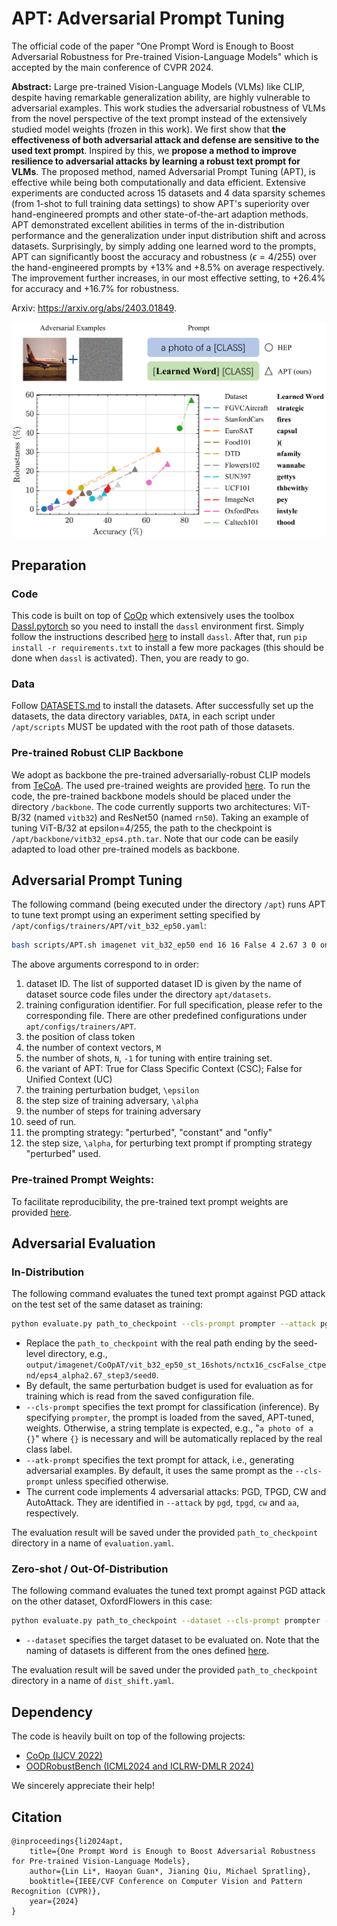 # APT: Adversarial Prompt Tuning
The official code of the paper "One Prompt Word is Enough to Boost Adversarial Robustness for Pre-trained Vision-Language Models" which is accepted by the main conference of CVPR 2024. 

**Abstract:** Large pre-trained Vision-Language Models (VLMs) like CLIP, despite having remarkable generalization ability, are highly vulnerable to adversarial examples. This work studies the adversarial robustness of VLMs from the novel perspective of the text prompt instead of the extensively studied model weights (frozen in this work). We first show that **the effectiveness of both adversarial attack and defense are sensitive to the used text prompt**. Inspired by this, we **propose a method to improve resilience to adversarial attacks by learning a robust text prompt for VLMs**. The proposed method, named Adversarial Prompt Tuning (APT), is effective while being both computationally and data efficient. Extensive experiments are conducted across 15 datasets and 4 data sparsity schemes (from 1-shot to full training data settings) to show APT's superiority over hand-engineered prompts and other state-of-the-art adaption methods. APT demonstrated excellent abilities in terms of the in-distribution performance and the generalization under input distribution shift and across datasets. Surprisingly, by simply adding one learned word to the prompts, APT can significantly boost the accuracy and robustness ($\epsilon=4/255$) over the hand-engineered prompts by +13\% and +8.5\% on average respectively. The improvement further increases, in our most effective setting, to +26.4\% for accuracy and +16.7\% for robustness.

Arxiv: https://arxiv.org/abs/2403.01849.

![one word boost](assets/one_word_boost.png)

## Preparation

### Code

This code is built on top of [CoOp](https://github.com/KaiyangZhou/CoOp) which extensively uses the toolbox [Dassl.pytorch](https://github.com/KaiyangZhou/Dassl.pytorch) so you need to install the `dassl` environment first. Simply follow the instructions described [here](https://github.com/KaiyangZhou/Dassl.pytorch#installation) to install `dassl`. After that, run `pip install -r requirements.txt` to install a few more packages (this should be done when `dassl` is activated). Then, you are ready to go.

### Data

Follow [DATASETS.md](DATASETS.md) to install the datasets. After successfully set up the datasets, the data directory variables, `DATA`, in each script under `/apt/scripts` MUST be updated with the root path of those datasets.  

### Pre-trained Robust CLIP Backbone

We adopt as backbone the pre-trained adversarially-robust CLIP models from [TeCoA](https://github.com/cvlab-columbia/ZSRobust4FoundationModel). The used pre-trained weights are provided [here](https://emckclac-my.sharepoint.com/:f:/g/personal/k19010102_kcl_ac_uk/EmZ98eFLv71FqQyqPLvWNTkBYNAKPyx_wYEDjNPx7smKCA?e=8AB51S). To run the code, the pre-trained backbone models should be placed under the directory `/backbone`.  The code currently supports two architectures: ViT-B/32 (named `vitb32`) and ResNet50 (named `rn50`). Taking an example of tuning ViT-B/32 at epsilon=4/255, the path to the checkpoint is `/apt/backbone/vitb32_eps4.pth.tar`. Note that our code can be easily adapted to load other pre-trained models as backbone.

## Adversarial Prompt Tuning

The following command (being executed under the directory `/apt`) runs APT to tune text prompt using an experiment setting specified by `/apt/configs/trainers/APT/vit_b32_ep50.yaml`:

```bash
bash scripts/APT.sh imagenet vit_b32_ep50 end 16 16 False 4 2.67 3 0 onfly 0
```

The above arguments correspond to in order:

1. dataset ID. The list of supported dataset ID is given by the name of dataset source code files under the directory `apt/datasets`.
2. training configuration identifier. For full specification, please refer to the corresponding file. There are other predefined configurations under `apt/configs/trainers/APT`.
3. the position of class token
4. the number of context vectors, `M`
5. the number of shots, `N`, `-1` for tuning with entire training set.
6. the variant of APT: True for Class Specific Context (CSC); False for Unified Context (UC)
7. the training perturbation budget, `\epsilon`
8. the step size of training adversary, `\alpha`
9. the number of steps for training adversary
10. seed of run.
11. the prompting strategy: "perturbed", "constant" and "onfly"
12. the step size, `\alpha`, for perturbing text prompt if prompting strategy "perturbed" used.

### Pre-trained Prompt Weights:

To facilitate reproducibility, the pre-trained text prompt weights are provided [here](https://emckclac-my.sharepoint.com/:f:/g/personal/k19010102_kcl_ac_uk/EmZ98eFLv71FqQyqPLvWNTkBYNAKPyx_wYEDjNPx7smKCA). 

## Adversarial Evaluation

### In-Distribution

The following command evaluates the tuned text prompt against PGD attack on the test set of the same dataset as training:

```bash
python evaluate.py path_to_checkpoint --cls-prompt prompter --attack pgd
```

* Replace the `path_to_checkpoint` with the real path ending by the seed-level directory, e.g.,  `output/imagenet/CoOpAT/vit_b32_ep50_st_16shots/nctx16_cscFalse_ctpend/eps4_alpha2.67_step3/seed0`. 
* By default, the same perturbation budget is used for evaluation as for training which is read from the saved configuration file. 
* `--cls-prompt` specifies the text prompt for classification (inference). By specifying `prompter`, the prompt is loaded from the saved, APT-tuned, weights. Otherwise, a string template is expected, e.g., "`a photo of a {}`" where `{}` is necessary and will be automatically replaced by the real class label.
* `--atk-prompt` specifies the text prompt for attack, i.e., generating adversarial examples. By default, it uses the same prompt as the `--cls-prompt` unless specified otherwise.
* The current code implements 4 adversarial attacks: PGD, TPGD, CW and AutoAttack. They are identified in `--attack` by `pgd`, `tpgd`, `cw` and `aa`, respectively.

The evaluation result will be saved under the provided `path_to_checkpoint` directory in a name of `evaluation.yaml`.

### Zero-shot / Out-Of-Distribution

The following command evaluates the tuned text prompt against PGD attack on the other dataset, OxfordFlowers in this case:

```bash
python evaluate.py path_to_checkpoint --dataset --cls-prompt prompter --attack pgd
```

* `--dataset` specifies the target dataset to be evaluated on. Note that the naming of datasets is different from the ones defined [here](#Tuning-Text-Prompt-by-APT).

The evaluation result will be saved under the provided `path_to_checkpoint` directory in a name of `dist_shift.yaml`.

## Dependency

The code is heavily built on top of the following projects:

* [CoOp (IJCV 2022)](https://github.com/KaiyangZhou/CoOp)
* [OODRobustBench (ICML2024 and ICLRW-DMLR 2024)](https://github.com/OODRobustBench/OODRobustBench)

We sincerely appreciate their help!

## Citation

```
@inproceedings{li2024apt,
    title={One Prompt Word is Enough to Boost Adversarial Robustness for Pre-trained Vision-Language Models},
    author={Lin Li*, Haoyan Guan*, Jianing Qiu, Michael Spratling},
    booktitle={IEEE/CVF Conference on Computer Vision and Pattern Recognition (CVPR)},
    year={2024}
}
```

